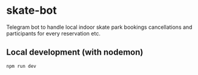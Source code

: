 # skate-bot

Telegram bot to handle local indoor skate park bookings cancellations and participants for every reservation etc.

## Local development (with nodemon)

`npm run dev`
